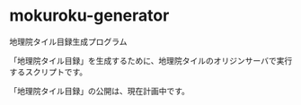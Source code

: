 # mokuroku-generator
地理院タイル目録生成プログラム

「地理院タイル目録」を生成するために、地理院タイルのオリジンサーバで実行するスクリプトです。

「地理院タイル目録」の公開は、現在計画中です。
